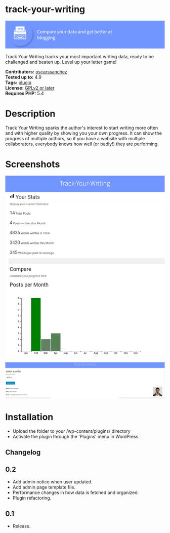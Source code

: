 # track-your-writing
![Select an image, add text, and choose a link.](assets/titlebar.png)

Track Your Writing tracks your most important writing data, ready to be challenged and beaten up. Level up your letter game!

**Contributors:** [oscarssanchez](https://profiles.wordpress.org/oscarssanchez)  
**Tested up to:** 4.9  
**Tags:** [plugin](https://wordpress.org/plugins/tags/widget)  
**License:** [GPLv2 or later](http://www.gnu.org/licenses/gpl-2.0.html)  
**Requires PHP:** 5.4 

# Description 

Track Your Writing sparks the author's interest to start writing more
often and with higher quality by showing you your own progress. It can show the progress of multiple authors,
so if you have a website with multiple collaborators, everybody knows how well (or badly!) they are performing.

# Screenshots

![Select an image, add text, and choose a link.](assets/tywscreenshot1.png)

  
![Select an image, add text, and choose a link.](assets/tywscreenshot2.png)

# Installation

* Upload the folder to your /wp-content/plugins/ directory  
* Activate the plugin through the 'Plugins' menu in WordPress

## Changelog ##

## 0.2 ##

* Add admin notice when user updated.
* Add admin page template file.
* Performance changes in how data is fetched and organized.
* Plugin refactoring.

## 0.1 ##

* Release.
    